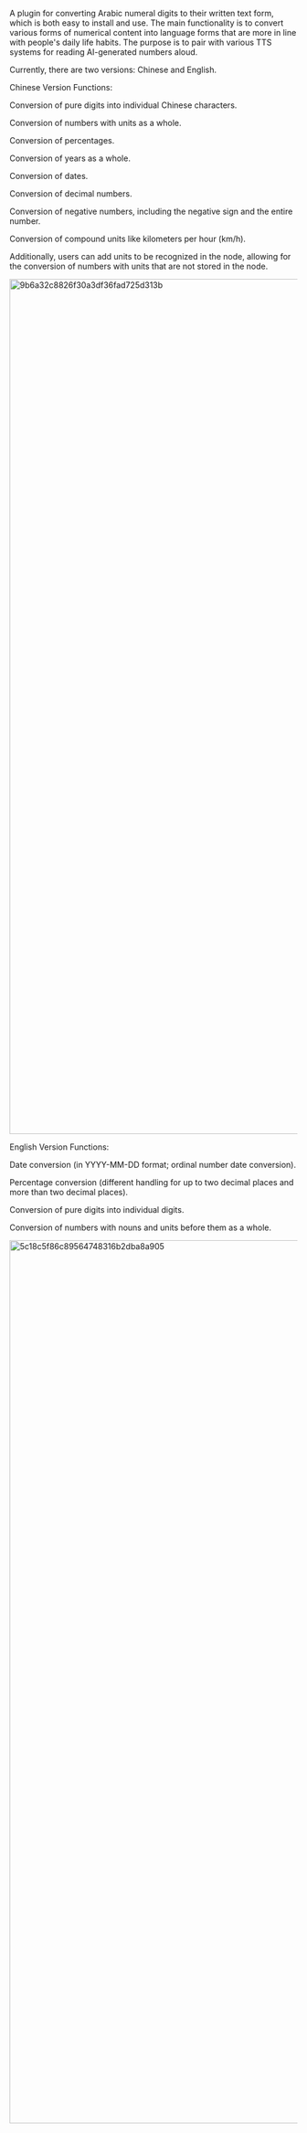A plugin for converting Arabic numeral digits to their written text form, which is both easy to install and use. The main functionality is to convert various forms of numerical content into language forms that are more in line with people's daily life habits. The purpose is to pair with various TTS systems for reading AI-generated numbers aloud.

Currently, there are two versions: Chinese and English.

Chinese Version Functions:

Conversion of pure digits into individual Chinese characters.

Conversion of numbers with units as a whole.

Conversion of percentages.

Conversion of years as a whole.

Conversion of dates.

Conversion of decimal numbers.

Conversion of negative numbers, including the negative sign and the entire number.

Conversion of compound units like kilometers per hour (km/h).

Additionally, users can add units to be recognized in the node, allowing for the conversion of numbers with units that are not stored in the node.

<img width="1497" alt="9b6a32c8826f30a3df36fad725d313b" src="https://github.com/user-attachments/assets/0de2bc00-977d-4506-9175-96603a209963" />


English Version Functions:

Date conversion (in YYYY-MM-DD format; ordinal number date conversion).

Percentage conversion (different handling for up to two decimal places and more than two decimal places).

Conversion of pure digits into individual digits.

Conversion of numbers with nouns and units before them as a whole.

<img width="1546" alt="5c18c5f86c89564748316b2dba8a905" src="https://github.com/user-attachments/assets/0cf5ccb8-9629-47c8-9735-263d84af3df5" />
